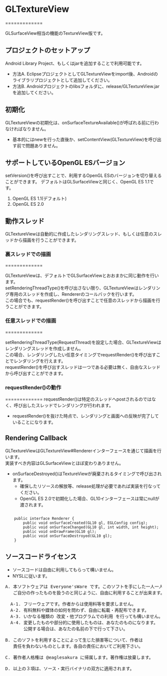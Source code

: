# GLTextureView
=============

GLSurfaceView相当の機能のTextureView版です。

## プロジェクトのセットアップ

Android Library Project、もしくはjarを追加することで利用可能です。

* 方法A. EclipseプロジェクトとしてGLTextureViewをimport後、Androidのライブラリプロジェクトとして追加してください。
* 方法B. Androidプロジェクトのlibsフォルダに、release/GLTextureView.jarを追加してください。

## 初期化

GLTextureViewの初期化は、onSurfaceTextureAvailable()が呼ばれる前に行わなければなりません。

* 基本的にはnewを行った直後か、setContentView(GLTextureView)を呼び出す前で問題ありません。
	
	
## サポートしているOpenGL ESバージョン

setVersion()を呼び出すことで、利用するOpenGL ESのバージョンを切り替えることができます。
デフォルトはGLSurfaceViewと同じく、OpenGL ES 1.1です。

1. OpenGL ES 1.1(デフォルト)
1. OpenGL ES 2.0


## 動作スレッド

GLTextureViewは自動的に作成したレンダリングスレッド、もしくは任意のスレッドから描画を行うことができます。

### 裏スレッドでの描画
=============

GLTextureViewは、デフォルトでGLSurfaceViewとおおまかに同じ動作を行います。<BR>
setRenderingThreadType()を呼び出さない限り、GLTextureViewはレンダリング専用のスレッドを作成し、Rendererのコールバックを行います。<BR>
この場合でも、requestRender()を呼び出すことで任意のスレッドから描画を行うことができます。<BR>

### 任意スレッドでの描画
=============

setRenderingThreadType(RequestThread)を設定した場合、GLTextureViewはレンダリングスレッドを作成しません。<BR>
この場合、レンダリングしたい任意タイミングでrequestRender()を呼び出すことでレンダリングを行えます。<BR>
requestRender()を呼び出すスレッドは一つである必要は無く、自由なスレッドから呼び出すことができます。

### requestRender()の動作
=============
requestRender()は特定のスレッドへpostされるのではなく、呼び出したスレッドでレンダリングが行われます。

* requestRender()を抜けた時点で、レンダリングと画面への反映が完了していることになります。



## Rendering Callback

GLTextureViewはGLTextureView#Rendererインターフェースを通じて描画を行います。<BR>
実装すべき内容はGLSurfaceViewとほぼ変わりありません。

* onSurfaceDestroyed()はTextureViewが廃棄されるタイミングで呼び出されます。
	* 確保したリソースの解放等、release処理が必要であれば実装を行なってください。
	* OpenGL ES 2.0で初期化した場合、GL10インターフェースは常にnullが渡されます。

<pre><code>
    public interface Renderer {
        public void onSurfaceCreated(GL10 gl, EGLConfig config);
        public void onSurfaceChanged(GL10 gl, int width, int height);
        public void onDrawFrame(GL10 gl);
        public void onSurfaceDestroyed(GL10 gl);
    }
</code></pre>


## ソースコードライセンス

* ソースコードは自由に利用してもらって構いません。
* NYSLに従います。

<pre>
A. 本ソフトウェアは Everyone'sWare です。このソフトを手にした一人一人が、
   ご自分の作ったものを扱うのと同じように、自由に利用することが出来ます。

  A-1. フリーウェアです。作者からは使用料等を要求しません。
  A-2. 有料無料や媒体の如何を問わず、自由に転載・再配布できます。
  A-3. いかなる種類の 改変・他プログラムでの利用 を行っても構いません。
  A-4. 変更したものや部分的に使用したものは、あなたのものになります。
       公開する場合は、あなたの名前の下で行って下さい。

B. このソフトを利用することによって生じた損害等について、作者は
   責任を負わないものとします。各自の責任においてご利用下さい。

C. 著作者人格権は @eaglesakura に帰属します。著作権は放棄します。

D. 以上の３項は、ソース・実行バイナリの双方に適用されます。
</pre>